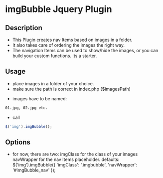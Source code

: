 # imgBubble Jquery Plugin

## Description

* This Plugin creates nav Items based on images in a folder.
* It also takes care of ordering the images the right way.
* The navigation Items can be used to show/hide the images, or you can build your custom functions. Its a starter.

## Usage

* place images in a folder of your choice.
* make sure the path is correct in index.php ($imagesPath)
- images have to be named:
```html
01.jpg, 02.jpg etc.
```
* call
```js
$('img').imgBubble();
```

## Options

* for now, there are two:
imgClass for the class of your images
navWrapper for the nav Items placeholder.
defaults:
    $('img').imgBubble({
        'imgClass': '.imgbubble',
        'navWrapper': '#imgBubble_nav'
    });


